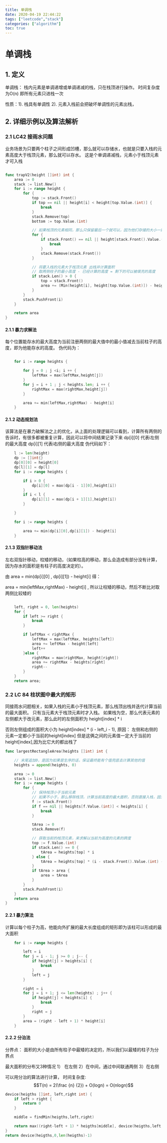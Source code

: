 ```yaml
---
title: 单调栈
date: 2020-04-19 22:44:22
tags: ["leetcode","stack"]
categories: ["algorithm"]
toc: true
---
```


# 单调栈

## 1. 定义

单调栈： 栈内元素是单调递增或单调递减的栈，只在栈顶进行操作。 时间复杂度为O(n) 即所有元素只进栈一次

性质：1). 栈具有单调性 2). 元素入栈前会把破坏单调性的元素出栈，


## 2. 详细示例以及算法解析

### 2.1 LC42 接雨水问题

业务场景为只要两个柱子之间形成凹槽，那么就可以存储水，也就是只要入栈的元素高度大于栈顶元素，那么就可以存水。 这是个单调递减栈，元素小于栈顶元素才可入栈


``` go

func trapV2(height []int) int {
	area := 0
	stack := list.New()
	for i := range height {
		for {
			top := stack.Front()
			if top == nil || height[i] < height[top.Value.(int)] {
				break
			}
			stack.Remove(top)
			bottom := top.Value.(int)

			// 如果栈顶的元素相同，那么只保留最后一个就可以，因为他们存储的大小一致
			for {
				if stack.Front() == nil || height[stack.Front().Value.(int)] != height[bottom] {
					break
				}
				stack.Remove(stack.Front())
			}

			// 将要入栈的元素大于栈顶元素 出栈并计算面积
			// 取两侧柱子的最小高度 - 已经计算的高度 = 剩下的可以被填充的高度
			if stack.Len() > 0 {
				top = stack.Front()
				area += (Min(height[i], height[top.Value.(int)]) - height[bottom]) * (i - top.Value.(int) - 1)
			}
		}
		stack.PushFront(i)
	}

	return area
}
```

#### 2.1.1 暴力求解法

每个位置能存水的最大高度为当前注册两侧的最大值中的最小值减去当前柱子的高度，即为他能存水的高度。 伪代码为：
``` go

	for i := range heights {

		for j = 0 ; j <i; i ++ {
			leftMax = max(leftMax,height[j])
		}
		for j = i + 1 ; j < heights.len; i ++ {
			rightMax = max(rightMax,height[j])
		}

		area += min(leftMax,rightMax) - height[i]
	}

```

#### 2.1.2 动态规划法

该算法是在暴力破解法之上的优化，从上面的处理逻辑可以看到，计算所有两侧的告诉时，有很多都被重复计算，因此可以将中间结果记录下来
dp[i][0] 代表i左侧的最大高度
dp[i][1] 代表i右侧的最大高度
伪代码如下：

```go
	l := len(height)
	dp := []int{}
	dp[0][0] = height[0] 
	dp[l][1] = dp[l]
	for i := range heights {

		if i > 0 {
			dp[i][0] = max(dp[i - 1][0],height[i])
		}
		if i < l {
			dp[i][1] = max(dp[i + 1][1],height[i])
		}

	}

	for i := range heights {

		area += min(dp[i][0],dp[i][1]) - height[i]
	}


```

#### 2.1.3 双指针移动法

左右双指针移动，柱矮的移动，（如果柱高的移动，那么会造成有部分没有计算，因为存水的面积是有柱子的高度决定的）。

由 area = min(dp[i][0] , dp[i][1]) - height[i] 得：

area = min(leftMax,rightMax) - height[i] , 所以让柱矮的移动，然后不断比对取两侧比较矮的

```go 

	left, right = 0, len(heights)
	for {
		if left >= right {
			break
		}

		if leftMax < rightMax {
			leftMax = max(leftMax, heights[left])
			area += leftMax - height[left]
			left++
		}else {
			rightMax = max(rightMax, height[right])
			area += rightMax - heights[right]
			right--
		}
	}
	return area;

```

### 2.2 LC 84 柱状图中最大的矩形

同接雨水问题相关，如果入栈的元素小于栈顶元素，那么栈顶出栈并迭代计算当前的最大面积。 只有当元素大于栈顶元素时才入栈。
如果栈为空，那么代表元素的左侧都大于改元素，那么此时的左侧面积为 height[index] * i

否则左侧组成的面积大小为 height[index] * (i - left_i - 1), 原因： 左侧和右侧的元素一定都小于当前的height[index] 但是这俩之间的元素值一定大于当前的height[index],因为比它大的都出栈了

``` go
func largestRectangleArea(heights []int) int {

	// 末尾追加0，是因为如果是生序的话，保证最终能有个值兜底去计算其他的值
	heights = append(heights, 0)

	area := 0
	stack := list.New()
	for i := range heights {
		for {
			// 保持栈顶小于当前元素
			// 如果不小于，那么移除栈顶，计算当前高度的最大面积，否则直接入栈，因为添加了末尾元素0，所以即便是连续的递增，最终也会被计算
			f := stack.Front()
			if f == nil || heights[f.Value.(int)] < heights[i] {
				break
			}

			tArea := 0
			stack.Remove(f)

			// 获取当前的栈顶元素，来求解以当前为高度的元素的跨度
			top := f.Value.(int)
			if stack.Len() == 0 {
				tArea = heights[top] * i
			} else {
				tArea = heights[top] * (i - stack.Front().Value.(int) - 1)
			}
			if tArea > area {
				area = tArea
			}
		}
		stack.PushFront(i)
	}
	return area
}
```

#### 2.2.1 暴力算法

计算以每个柱子为高，他能向外扩展的最大长度组成的矩形即为该柱可以形成的最大面积

``` go
	for i := range heights {

		left = i
		for j = i - 1; j >= 0 ; j-- {
			if height[j] > heights[i] {
				break
			}
			left = j
		}

		right = i
		for j = i + 1; j <= len(heights) ; j++ {
			if height[j] < heights[i] {
				break
			}
			right = j
		}
		area = (right - left + 1) * height[i]
	}
```

#### 2.2.2 分治法

分界点： 面积的大小是由所有柱子中最矮的决定的，所以我们以最矮的柱子为分界点

最大面积的分布又3种情况 1） 在左侧 2）在中间，通过中间联通两侧 3）在右侧

可以用分治的算法进行计算， 时间复杂度: 
$$T(n) = 2(\frac {n} {2}) + O(logn) = O(nlogn)$$

```go
device(heigths []int, left,right int) {
	if left > right {
		return 0
	}

	middle = findMin(heigths,left,right)

	return max((right-left + 1) * heigths[middle], device(heigths,left,middle - 1), device(middle+1,right))
}
return device(heigths,0,len(heigths)-1)
```


